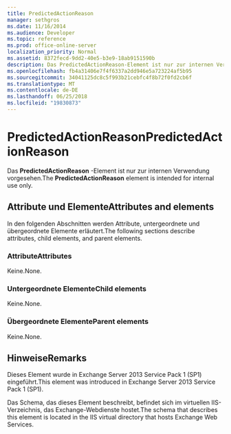 ```yaml
---
title: PredictedActionReason
manager: sethgros
ms.date: 11/16/2014
ms.audience: Developer
ms.topic: reference
ms.prod: office-online-server
localization_priority: Normal
ms.assetid: 8372fecd-9dd2-40e5-b3e9-18ab9151590b
description: Das PredictedActionReason-Element ist nur zur internen Verwendung vorgesehen.
ms.openlocfilehash: fb4a31406e7f4f6337a2dd946e5a723224af5b95
ms.sourcegitcommit: 34041125dc8c5f993b21cebfc4f8b72f0fd2cb6f
ms.translationtype: MT
ms.contentlocale: de-DE
ms.lasthandoff: 06/25/2018
ms.locfileid: "19830873"
---
```

# <a name="predictedactionreason"></a><span data-ttu-id="2f7ed-103">PredictedActionReason</span><span class="sxs-lookup"><span data-stu-id="2f7ed-103">PredictedActionReason</span></span>

<span data-ttu-id="2f7ed-104">Das **PredictedActionReason** -Element ist nur zur internen Verwendung vorgesehen.</span><span class="sxs-lookup"><span data-stu-id="2f7ed-104">The **PredictedActionReason** element is intended for internal use only.</span></span> 

## <a name="attributes-and-elements"></a><span data-ttu-id="2f7ed-105">Attribute und Elemente</span><span class="sxs-lookup"><span data-stu-id="2f7ed-105">Attributes and elements</span></span>

<span data-ttu-id="2f7ed-106">In den folgenden Abschnitten werden Attribute, untergeordnete und übergeordnete Elemente erläutert.</span><span class="sxs-lookup"><span data-stu-id="2f7ed-106">The following sections describe attributes, child elements, and parent elements.</span></span>
  
### <a name="attributes"></a><span data-ttu-id="2f7ed-107">Attribute</span><span class="sxs-lookup"><span data-stu-id="2f7ed-107">Attributes</span></span>

<span data-ttu-id="2f7ed-108">Keine.</span><span class="sxs-lookup"><span data-stu-id="2f7ed-108">None.</span></span>
  
### <a name="child-elements"></a><span data-ttu-id="2f7ed-109">Untergeordnete Elemente</span><span class="sxs-lookup"><span data-stu-id="2f7ed-109">Child elements</span></span>

<span data-ttu-id="2f7ed-110">Keine.</span><span class="sxs-lookup"><span data-stu-id="2f7ed-110">None.</span></span>
  
### <a name="parent-elements"></a><span data-ttu-id="2f7ed-111">Übergeordnete Elemente</span><span class="sxs-lookup"><span data-stu-id="2f7ed-111">Parent elements</span></span>

<span data-ttu-id="2f7ed-112">Keine.</span><span class="sxs-lookup"><span data-stu-id="2f7ed-112">None.</span></span>
  
## <a name="remarks"></a><span data-ttu-id="2f7ed-113">Hinweise</span><span class="sxs-lookup"><span data-stu-id="2f7ed-113">Remarks</span></span>

<span data-ttu-id="2f7ed-114">Dieses Element wurde in Exchange Server 2013 Service Pack 1 (SP1) eingeführt.</span><span class="sxs-lookup"><span data-stu-id="2f7ed-114">This element was introduced in Exchange Server 2013 Service Pack 1 (SP1).</span></span>
  
<span data-ttu-id="2f7ed-115">Das Schema, das dieses Element beschreibt, befindet sich im virtuellen IIS-Verzeichnis, das Exchange-Webdienste hostet.</span><span class="sxs-lookup"><span data-stu-id="2f7ed-115">The schema that describes this element is located in the IIS virtual directory that hosts Exchange Web Services.</span></span>
  

